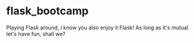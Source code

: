 # flask_bootcamp
Playing Flask around, i know you also enjoy it Flask! As long as it's mutual let's have fun, shall we?

